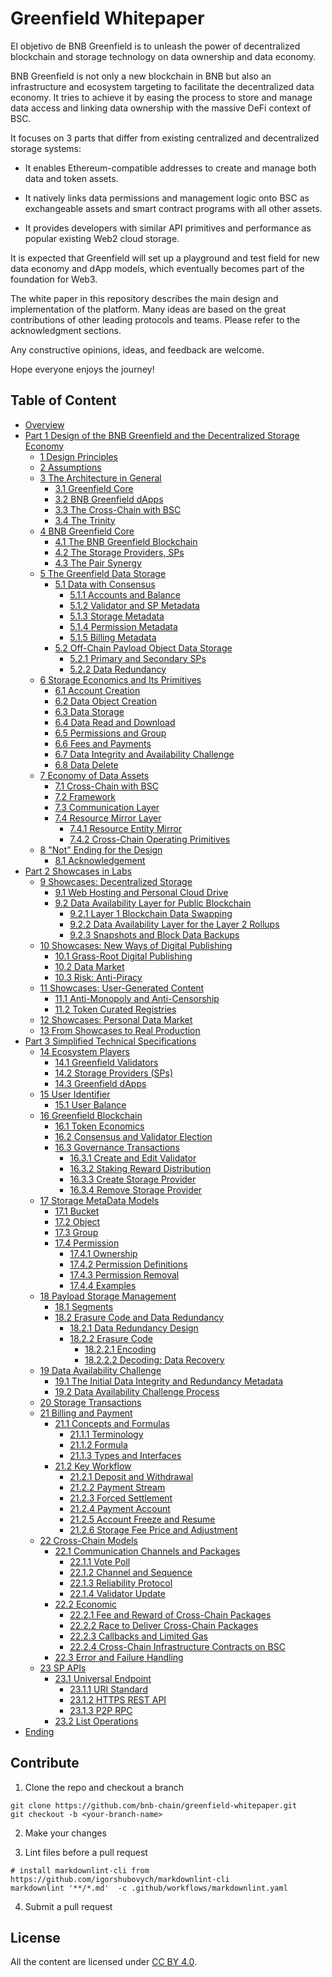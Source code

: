 # Greenfield Whitepaper

El objetivo de BNB Greenfield is to unleash the power of decentralized
blockchain and storage technology on data ownership and data economy.

BNB Greenfield is not only a new blockchain in BNB but also an
infrastructure and ecosystem targeting to facilitate the decentralized
data economy. It tries to achieve it by easing the process to store and
manage data access and linking data ownership with the massive DeFi
context of BSC.

It focuses on 3 parts that differ from existing centralized and
decentralized storage systems:

- It enables Ethereum-compatible addresses to create and manage both data and token assets.

- It natively links data permissions and management logic onto BSC as exchangeable assets and smart contract programs
  with all other assets.

- It provides developers with similar API primitives and performance as popular existing Web2 cloud storage.

It is expected that Greenfield will set up a playground and test field
for new data economy and dApp models, which eventually becomes part of
the foundation for Web3.

The white paper in this repository describes the main design and
implementation of the platform. Many ideas are based on the great
contributions of other leading protocols and teams. Please refer to the
acknowledgment sections.

Any constructive opinions, ideas, and feedback are welcome.

Hope everyone enjoys the journey!

## Table of Content

- [Overview](./overview.md)
- [Part 1 Design of the BNB Greenfield and the Decentralized Storage Economy](./part1.md)
  - [1 Design Principles](./part1.md#1-design-principles)
  - [2 Assumptions](./part1.md#2-assumptions)
  - [3 The Architecture in General](./part1.md#3-the-architecture-in-general)
    - [3.1 Greenfield Core](./part1.md#31-greenfield-core)
    - [3.2 BNB Greenfield dApps](./part1.md#32-bnb-greenfield-dapps)
    - [3.3 The Cross-Chain with BSC](./part1.md#33-the-cross-chain-with-bsc)
    - [3.4 The Trinity](./part1.md#34-the-trinity)
  - [4 BNB Greenfield Core](./part1.md#4-bnb-greenfield-core)
    - [4.1 The BNB Greenfield Blockchain](./part1.md#41-the-bnb-greenfield-blockchain)
    - [4.2 The Storage Providers, SPs](./part1.md#42-the-storage-providers-sps)
    - [4.3 The Pair Synergy](./part1.md#43-the-pair-synergy)
  - [5 The Greenfield Data Storage](./part1.md#5-the-greenfield-data-storage)
    - [5.1 Data with Consensus](./part1.md#51-data-with-consensus)
      - [5.1.1 Accounts and Balance](./part1.md#511-accounts-and-balance)
      - [5.1.2 Validator and SP Metadata](./part1.md#512-validator-and-sp-metadata)
      - [5.1.3 Storage Metadata](./part1.md#513-storage-metadata)
      - [5.1.4 Permission Metadata](./part1.md#514-permission-metadata)
      - [5.1.5 Billing Metadata](./part1.md#515-billing-metadata)
    - [5.2 Off-Chain Payload Object Data Storage](./part1.md#52-off-chain-payload-object-data-storage)
      - [5.2.1 Primary and Secondary SPs](./part1.md#521-primary-and-secondary-sps)
      - [5.2.2 Data Redundancy](./part1.md#522-data-redundancy)
  - [6 Storage Economics and Its Primitives](./part1.md#6-storage-economics-and-its-primitives)
    - [6.1 Account Creation](./part1.md#61-account-creation)
    - [6.2 Data Object Creation](./part1.md#62-data-object-creation)
    - [6.3 Data Storage](./part1.md#63-data-storage)
    - [6.4 Data Read and Download](./part1.md#64-data-read-and-download)
    - [6.5 Permissions and Group](./part1.md#65-permissions-and-group)
    - [6.6 Fees and Payments](./part1.md#66-fees-and-payments)
    - [6.7 Data Integrity and Availability Challenge](./part1.md#67-data-integrity-and-availability-challenge)
    - [6.8 Data Delete](./part1.md#68-data-delete)
  - [7 Economy of Data Assets](./part1.md#7-economy-of-data-assets)
    - [7.1 Cross-Chain with BSC](./part1.md#71-cross-chain-with-bsc)
    - [7.2 Framework](./part1.md#72-framework)
    - [7.3 Communication Layer](./part1.md#73-communication-layer)
    - [7.4 Resource Mirror Layer](./part1.md#74-resource-mirror-layer)
      - [7.4.1 Resource Entity Mirror](./part1.md#741-resource-entity-mirror)
      - [7.4.2 Cross-Chain Operating Primitives](./part1.md#742-cross-chain-operating-primitives)
  - [8 "Not" Ending for the Design](./part1.md#8-not-ending-for-the-design)
    - [8.1 Acknowledgement](./part1.md#81-acknowledgement)
- [Part 2 Showcases in Labs](./part2.md)
  - [9 Showcases: Decentralized Storage](./part2.md#9-showcases-decentralized-storage)
    - [9.1 Web Hosting and Personal Cloud Drive](./part2.md#91-web-hosting-and-personal-cloud-drive)
    - [9.2 Data Availability Layer for Public Blockchain](./part2.md#92-data-availability-layer-for-public-blockchain)
      - [9.2.1 Layer 1 Blockchain Data Swapping](./part2.md#921-layer-1-blockchain-data-swapping)
      - [9.2.2 Data Availability Layer for the Layer 2 Rollups](./part2.md#922-data-availability-layer-for-the-layer-2-rollups)
      - [9.2.3 Snapshots and Block Data Backups](./part2.md#923-snapshots-and-block-data-backups)
  - [10 Showcases: New Ways of Digital Publishing](./part2.md#10-showcases-new-ways-of-digital-publishing)
    - [10.1 Grass-Root Digital Publishing](./part2.md#101-grass-root-digital-publishing)
    - [10.2 Data Market](./part2.md#102-data-market)
    - [10.3 Risk: Anti-Piracy](./part2.md#103-risk-anti-piracy)
  - [11 Showcases: User-Generated Content](./part2.md#11-showcases-user-generated-content)
    - [11.1 Anti-Monopoly and Anti-Censorship](./part2.md#111-anti-monopoly-and-anti-censorship)
    - [11.2 Token Curated Registries](./part2.md#112-token-curated-registries)
  - [12 Showcases: Personal Data Market](./part2.md#12-showcases-personal-data-market)
  - [13 From Showcases to Real Production](./part2.md#13-from-showcases-to-real-production)
- [Part 3 Simplified Technical Specifications](./part3.md)
  - [14 Ecosystem Players](./part3.md#14-ecosystem-players)
    - [14.1 Greenfield Validators](./part3.md#141-greenfield-validators)
    - [14.2 Storage Providers (SPs)](./part3.md#142-storage-providers-sps)
    - [14.3 Greenfield dApps](./part3.md#143-greenfield-dapps)
  - [15 User Identifier](./part3.md#15-user-identifier)
    - [15.1 User Balance](./part3.md#151-user-balance)
  - [16 Greenfield Blockchain](./part3.md#16-greenfield-blockchain)
    - [16.1 Token Economics](./part3.md#161-token-economics)
    - [16.2 Consensus and Validator Election](./part3.md#162-consensus-and-validator-election)
    - [16.3 Governance Transactions](./part3.md#163-governance-transactions)
      - [16.3.1 Create and Edit Validator](./part3.md#1631-create-and-edit-validator)
      - [16.3.2 Staking Reward Distribution](./part3.md#1632-staking-reward-distributio-n)
      - [16.3.3 Create Storage Provider](./part3.md#1633-create-storage-provider)
      - [16.3.4 Remove Storage Provider](./part3.md#1634-remove-storage-provider)
  - [17 Storage MetaData Models](./part3.md#17-storage-metadata-models)
    - [17.1 Bucket](./part3.md#171-bucket)
    - [17.2 Object](./part3.md#172-object)
    - [17.3 Group](./part3.md#173-group)
    - [17.4 Permission](./part3.md#174-permission)
      - [17.4.1 Ownership](./part3.md#1741-ownership)
      - [17.4.2 Permission Definitions](./part3.md#1742-permission-definitions)
      - [17.4.3 Permission Removal](./part3.md#1743-permission-removal)
      - [17.4.4 Examples](./part3.md#1744-examples)
  - [18 Payload Storage Management](./part3.md#18-payload-storage-management)
    - [18.1 Segments](./part3.md#181-segments)
    - [18.2 Erasure Code and Data Redundancy](./part3.md#182-erasure-code-and-data-redundancy)
      - [18.2.1 Data Redundancy Design](./part3.md#1821-data-redundancy-design)
      - [18.2.2 Erasure Code](./part3.md#1822-erasure-code)
        - [18.2.2.1 Encoding](./part3.md#18221-encoding)
        - [18.2.2.2 Decoding: Data Recovery](./part3.md#18222-decoding-data-recovery)
  - [19 Data Availability Challenge](./part3.md#19-data-availability-challenge)
    - [19.1 The Initial Data Integrity and Redundancy Metadata](./part3.md#191-the-initial-data-integrity-and-redundancy-metadata)
    - [19.2 Data Availability Challenge Process](./part3.md#192-data-availability-challenge-process)
  - [20 Storage Transactions](./part3.md#20-storage-transactions)
  - [21 Billing and Payment](./part3.md#21-billing-and-payment)
    - [21.1 Concepts and Formulas](./part3.md#211-concepts-and-formulas)
      - [21.1.1 Terminology](./part3.md#2111-terminology)
      - [21.1.2 Formula](./part3.md#2112-formula)
      - [21.1.3 Types and Interfaces](./part3.md#2113-types-and-interfaces)
    - [21.2 Key Workflow](./part3.md#212-key-workflow)
      - [21.2.1 Deposit and Withdrawal](./part3.md#2121-deposit-and-withdrawal)
      - [21.2.2 Payment Stream](./part3.md#2122-payment-stream)
      - [21.2.3 Forced Settlement](./part3.md#2123-forced-settlement)
      - [21.2.4 Payment Account](./part3.md#2124-payment-account)
      - [21.2.5 Account Freeze and Resume](./part3.md#2125-account-freeze-and-resume)
      - [21.2.6 Storage Fee Price and Adjustment](./part3.md#2126-storage-fee-price-and-adjustment)
  - [22 Cross-Chain Models](./part3.md#22-cross-chain-models)
    - [22.1 Communication Channels and Packages](./part3.md#221-communication-channels-and-packages)
      - [22.1.1 Vote Poll](./part3.md#2211-vote-poll)
      - [22.1.2 Channel and Sequence](./part3.md#2212-channel-and-sequence)
      - [22.1.3 Reliability Protocol](./part3.md#2213-reliability-protocol)
      - [22.1.4 Validator Update](./part3.md#2214-validator-update)
    - [22.2 Economic](./part3.md#22-2-economic)
      - [22.2.1 Fee and Reward of Cross-Chain Packages](./part3.md#2221-fee-and-reward-of-cross-chain-packages)
      - [22.2.2 Race to Deliver Cross-Chain Packages](./part3.md#2222-race-to-deliver-cross-chain-packages)
      - [22.2.3 Callbacks and Limited Gas](./part3.md#2223-callbacks-and-limited-gas)
      - [22.2.4 Cross-Chain Infrastructure Contracts on BSC](./part3.md#2224-cross-chain-infrastructure-contracts-on-bsc)
    - [22.3 Error and Failure Handling](./part3.md#223-error-and-failure-handling)
  - [23 SP APIs](./part3.md#23-sp-apis)
    - [23.1 Universal Endpoint](./part3.md#231-universal-endpoint)
      - [23.1.1 URI Standard](./part3.md#2311-uri-standard)
      - [23.1.2 HTTPS REST API](./part3.md#2312-https-rest-api)
      - [23.1.3 P2P RPC](./part3.md#2313-p2p-rpc)
    - [23.2 List Operations](./part3.md#232-list-operations)
- [Ending](./ending.md)

## Contribute

1. Clone the repo and checkout a branch

  ```shell
  git clone https://github.com/bnb-chain/greenfield-whitepaper.git
  git checkout -b <your-branch-name>
  ```

2. Make your changes

3. Lint files before a pull request

  ```shell
  # install markdownlint-cli from https://github.com/igorshubovych/markdownlint-cli
  markdownlint '**/*.md'  -c .github/workflows/markdownlint.yaml
  ```

4. Submit a pull request

## License

All the content are licensed under [CC BY 4.0](https://creativecommons.org/licenses/by/4.0/).
